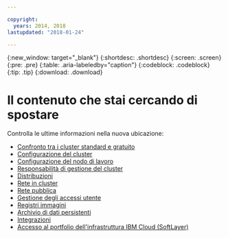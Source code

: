 ```yaml
---

copyright:
  years: 2014, 2018
lastupdated: "2018-01-24"

---
```


{:new_window: target="_blank"}
{:shortdesc: .shortdesc}
{:screen: .screen}
{:pre: .pre}
{:table: .aria-labeledby="caption"}
{:codeblock: .codeblock}
{:tip: .tip}
{:download: .download}

# Il contenuto che stai cercando di spostare 

Controlla le ultime informazioni nella nuova ubicazione:
 - [Confronto tra i cluster standard e gratuito](cs_why.html#cluster_types)
 - [Configurazione del cluster](cs_clusters.html#planning_clusters)
 - [Configurazione del nodo di lavoro](cs_clusters.html#planning_worker_nodes)
 - [Responsabilità di gestione del cluster](cs_why.html#responsibilities)
 - [Distribuzioni](cs_app.html#highly_available_apps)
 - [Rete in cluster](cs_secure.html#in_cluster_network)
 - [Rete pubblica](cs_network_planning.html#planning)
 - [Gestione degli accessi utente](cs_users.html#users)
 - [Registri immagini](cs_images.html#planning)
 - [Archivio di dati persistenti](cs_storage.html#planning)
 - [Integrazioni](cs_integrations.html#integrations)
 - [Accesso al portfolio dell'infrastruttura IBM Cloud (SoftLayer)](cs_infrastructure.html#unify_accounts)
